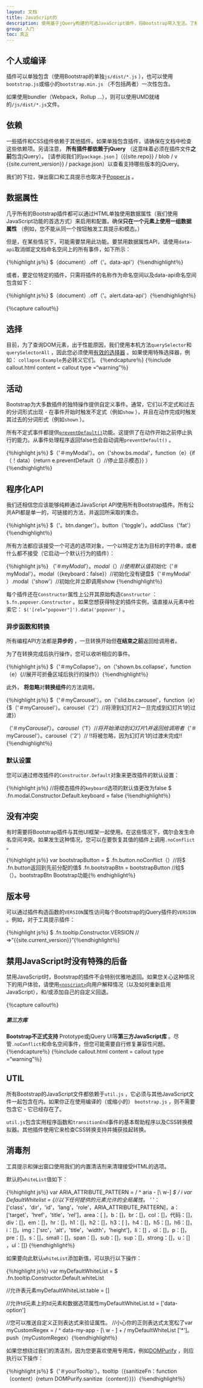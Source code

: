 ```yaml
---
layout: 文档
title: JavaScript的
description: 使用基于jQuery构建的可选JavaScript插件，将Bootstrap带入生活。了解每个插件，我们的数据和编程API选项等。
group: 入门
toc: 真正
---
```


## 个人或编译

插件可以单独包含（使用Bootstrap的单独`js/dist/*.js` ），也可以使用`bootstrap.js`或缩小的`bootstrap.min.js` （不包括两者）一次性包含。

如果使用bundler（Webpack，Rollup ...），则可以使用UMD就绪的`/js/dist/*.js`文件。

## 依赖

一些插件和CSS组件依赖于其他插件。如果单独包含插件，请确保在文档中检查这些依赖项。另请注意， **所有插件都依赖于jQuery** （这意味着必须在插件文件**之前**包含jQuery）。 [请参阅我们的`package.json` ]（{{site.repo}} / blob / v {{site.current_version}} / package.json）以查看支持哪些版本的jQuery。

我们的下拉，弹出窗口和工具提示也取决于[Popper.js](https://popper.js.org/) 。

## 数据属性

几乎所有的Bootstrap插件都可以通过HTML单独使用数据属性（我们使用JavaScript功能的首选方式）来启用和配置。确保**只在一个元素上使用一组数据属性** （例如，您不能从同一个按钮触发工具提示和模态。）

但是，在某些情况下，可能需要禁用此功能。要禁用数据属性API，请使用`data-api`取消绑定文档命名空间上的所有事件，如下所示：

{％highlight js％} $（document）.off（'。data-api'）{％endhighlight％}

或者，要定位特定的插件，只需将插件的名称作为命名空间以及data-api命名空间包含如下：

{％highlight js％} $（document）.off（'。alert.data-api'）{％endhighlight％}

{％capture callout％}

## 选择

目前，为了查询DOM元素，出于性能原因，我们使用本机方法`querySelector`和`querySelectorAll` ，因此您必须使用[有效的选择器](https://www.w3.org/TR/CSS21/syndata.html#value-def-identifier) 。如果使用特殊选择器，例如： `collapse:Example`务必转义它们。 {％endcapture％} {％include callout.html content = callout type =“warning”％}

## 活动

Bootstrap为大多数插件的独特操作提供自定义事件。通常，它们以不定式和过去的分词形式出现 - 在事件开始时触发不定式（例如`show` ），并且在动作完成时触发其过去的分词形式（例如`shown` ）。

所有不定式事件都提供[`preventDefault()`](https://developer.mozilla.org/en-US/docs/Web/API/Event/preventDefault)功能。这提供了在动作开始之前停止执行的能力。从事件处理程序返回false也会自动调用`preventDefault()` 。

{％highlight js％} $（'＃myModal'）。on（'show.bs.modal'，function（e）{if（！data）{return e.preventDefault（）//停止显示模态}} ）{％endhighlight％}

## 程序化API

我们还相信您应该能够纯粹通过JavaScript API使用所有Bootstrap插件。所有公共API都是单一的，可链接的方法，并返回所采取的集合。

{％highlight js％} $（'。btn.danger'）。button（'toggle'）。addClass（'fat'）{％endhighlight％}

所有方法都应该接受一个可选的选项对象，一个以特定方法为目标的字符串，或者什么都不接受（它启动一个默认行为的插件）：

{％highlight js％} $（'＃myModal'）。modal（）//使用默认值初始化$（'＃myModal'）。modal（{keyboard：false}）//初始化没有键盘$（'＃myModal' ）.modal（'show'）//初始化并立即调用show {％endhighlight％}

每个插件还在`Constructor`属性上公开其原始构造`Constructor` ： `$.fn.popover.Constructor` 。如果您想获得特定的插件实例，请直接从元素中检索它： `$('[rel="popover"]').data('popover')` 。

### 异步函数和转换

所有编程API方法都是**异步的** ，一旦转换开始但**在结束之前**返回给调用者。

为了在转换完成后执行操作，您可以收听相应的事件。

{％highlight js％} $（'＃myCollapse'）。on（'shown.bs.collapse'，function（e）{//展开可折叠区域后执行的操作}）{％endhighlight％}

此外， **将忽略**对**转换组件**的方法调用。

{％highlight js％} $（'＃myCarousel'）。on（'slid.bs.carousel'，function（e）{$（'＃myCarousel'）。carousel（'2'）//将滑到幻灯片2一旦完成到幻灯片1的过渡}）

$（'＃myCarousel'）。carousel（'1'）//将开始滑动到幻灯片1并返回给调用者$（'＃myCarousel'）。carousel（'2'）// !!将被忽略，因为幻灯片1的过渡未完成!! {％endhighlight％}

### 默认设置

您可以通过修改插件的`Constructor.Default`对象来更改插件的默认设置：

{％highlight js％} //将模态插件的`keyboard`选项的默认值更改为false $ .fn.modal.Constructor.Default.keyboard = false {％endhighlight％}

## 没有冲突

有时需要将Bootstrap插件与其他UI框架一起使用。在这些情况下，偶尔会发生命名空间冲突。如果发生这种情况，您可以在要恢复其值的插件上调用`.noConflict` 。

{％highlight js％} var bootstrapButton = $ .fn.button.noConflict（）//将$ .fn.button返回到先前分配的值$ .fn.bootstrapBtn = bootstrapButton //给$（）。bootstrapBtn Bootstrap功能{％ endhighlight％}

## 版本号

可以通过插件构造函数的`VERSION`属性访问每个Bootstrap的jQuery插件的`VERSION` 。例如，对于工具提示插件：

{％highlight js％} $ .fn.tooltip.Constructor.VERSION // =>“{{site.current_version}}”{％endhighlight％}

## 禁用JavaScript时没有特殊的后备

禁用JavaScript时，Bootstrap的插件不会特别优雅地退回。如果您关心这种情况下的用户体验，请使用[`<noscript>`](https://developer.mozilla.org/en-US/docs/Web/HTML/Element/noscript)向用户解释情况（以及如何重新启用JavaScript），和/或添加自己的自定义回退。

{％capture callout％}

##### 第三方库

**Bootstrap不正式支持** Prototype或jQuery UI等**第三方JavaScript库** 。尽管`.noConflict`和命名空间事件，但您可能需要自行修复兼容性问题。 {％endcapture％} {％include callout.html content = callout type =“warning”％}

## UTIL

所有Bootstrap的JavaScript文件都依赖于`util.js` ，它必须与其他JavaScript文件一起包含在内。如果你正在使用编译的（或缩小的） `bootstrap.js` ，则不需要包含它 - 它已经存在了。

`util.js`包含实用程序函数和`transitionEnd`事件的基本帮助程序以及CSS转换模拟器。其他插件使用它来检查CSS转换支持并捕获挂起转换。

## 消毒剂

工具提示和弹出窗口使用我们的内置清洁剂来清理接受HTML的选项。

默认的`whiteList`值如下：

{％highlight js％} var ARIA_ATTRIBUTE_PATTERN = / ^ aria  -  [\ w-] *$ / i var DefaultWhitelist = {//以下任何提供的元素允许的全局属性。 '* '：['class'，'dir'，'id'，'lang'，'role'，ARIA_ATTRIBUTE_PATTERN]，a：['target'，'href'，'title'，'rel']，area：[ ]，b：[]，br：[]，col：[]，代码：[]，div：[]，em：[]，hr：[]，h1：[]，h2：[]，h3：[ ]，h4：[]，h5：[]，h6：[]，i：[]，img：['src'，'alt'，'title'，'width'，'height']，li：[] ，ol：[]，p：[]，pre：[]，s：[]，small：[]，span：[]，sub：[]，sup：[]，strong：[]，u：[] ，ul：[]} {％endhighlight％}

如果要向此默认`whiteList`添加新值，可以执行以下操作：

{％highlight js％} var myDefaultWhiteList = $ .fn.tooltip.Constructor.Default.whiteList

//允许表元素myDefaultWhiteList.table = []

//允许td元素上的td元素和数据选项属性myDefaultWhiteList.td = ['data-option']

//您可以推送自定义正则表达式来验证属性。 //小心你的正则表达式太宽松了var myCustomRegex = / ^ data-my-app  -  [\ w  - ] + / myDefaultWhiteList ['*']。push（myCustomRegex）{％endhighlight％}

如果您想绕过我们的清洁剂，因为您更喜欢使用专用库，例如[DOMPurify](https://www.npmjs.com/package/dompurify) ，则应执行以下操作：

{％highlight js％} $（'＃yourTooltip'）。tooltip（{sanitizeFn：function（content）{return DOMPurify.sanitize（content）}}）{％endhighlight％}
